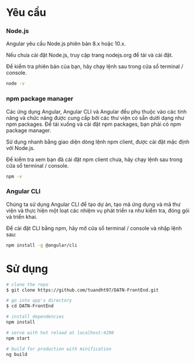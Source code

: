 # Yêu cầu

### Node.js

Angular yêu cầu Node.js phiên bản 8.x hoặc 10.x. 

Nếu chưa cài đặt Node.js, truy cập trang nodejs.org để tải và cài đặt.

Để kiểm tra phiên bản của bạn, hãy chạy lệnh sau trong cửa sổ terminal / console. 

``` bash
node -v 
```

### npm package manager

Các ứng dụng Angular, Angular CLI và Angular đều phụ thuộc vào các tính năng và chức năng được cung cấp bởi các thư viện có sẵn dưới dạng như npm packages. Để tải xuống và cài đặt npm packages, bạn phải có npm package manager.

Sử dụng nhanh bằng giao diện dòng lệnh npm client, được cài đặt mặc định với Node.js.

Để kiểm tra xem bạn đã cài đặt npm client chưa, hãy chạy lệnh sau trong cửa sổ terminal / console.

``` bash
npm -v 
```

### Angular CLI

Chúng ta sử dụng Angular CLI để tạo dự án, tạo mã ứng dụng và mã thư viện và thực hiện một loạt các nhiệm vụ phát triển ra như kiểm tra, đóng gói và triển khai. 

Để cài đặt CLI bằng npm, hãy mở cửa sổ terminal / console và nhập lệnh sau:

``` bash
npm install -g @angular/cli
```

# Sử dụng

``` bash
# clone the repo
$ git clone https://github.com/tuandht97/DATN-FrontEnd.git

# go into app's directory
$ cd DATN-FrontEnd

# install dependencies
npm install

# serve with hot reload at localhost:4200
npm start

# build for production with minification
ng build
```
